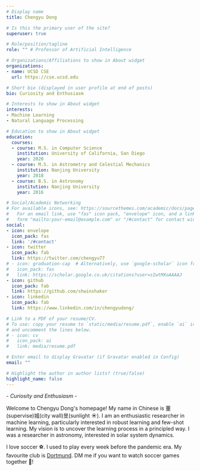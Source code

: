```yaml
---
# Display name
title: Chengyu Dong

# Is this the primary user of the site?
superuser: true

# Role/position/tagline
role: "" # Professor of Artificial Intelligence

# Organizations/Affiliations to show in About widget
organizations:
- name: UCSD CSE
  url: https://cse.ucsd.edu

# Short bio (displayed in user profile at end of posts)
bio: Curiosity and Enthusiasm

# Interests to show in About widget
interests:
- Machine Learning
- Natural Language Processing

# Education to show in About widget
education:
  courses:
  - course: M.S. in Computer Science
    institution: University of California, San Diego
    year: 2020
  - course: M.S. in Astrometry and Celestial Mechanics
    institution: Nanjing University
    year: 2018
  - course: B.S. in Astronomy
    institution: Nanjing University
    year: 2016

# Social/Academic Networking
# For available icons, see: https://sourcethemes.com/academic/docs/page-builder/#icons
#   For an email link, use "fas" icon pack, "envelope" icon, and a link in the
#   form "mailto:your-email@example.com" or "/#contact" for contact widget.
social:
- icon: envelope
  icon_pack: fas
  link: '/#contact'
- icon: twitter
  icon_pack: fab
  link: https://twitter.com/chengyu77
# - icon: graduation-cap  # Alternatively, use `google-scholar` icon from `ai` icon pack
#   icon_pack: fas
#   link: https://scholar.google.co.uk/citations?user=sIwtMXoAAAAJ
- icon: github
  icon_pack: fab
  link: https://github.com/shwinshaker
- icon: linkedin
  icon_pack: fab
  link: https://www.linkedin.com/in/chengyudong/

# Link to a PDF of your resume/CV.
# To use: copy your resume to `static/media/resume.pdf`, enable `ai` icons in `params.toml`,
# and uncomment the lines below.
# - icon: cv
#   icon_pack: ai
#   link: media/resume.pdf

# Enter email to display Gravatar (if Gravatar enabled in Config)
email: ""

# Highlight the author in author lists? (true/false)
highlight_name: false
---
```


\- *Curiosity and Enthusiasm* \-

Welcome to Chengyu Dong's homepage! My name in Chinese is 董(supervise)城(city wall)昱(sunlight :sunny:). I am an enthusiastic researcher in machine learning, particularly interested in robust learning and few-shot learning. My vision is to uncover the learning process in a principled way. I was a researcher in astronomy, interested in solar system dynamics.

I love soccer :soccer:. I used to play every week before the pandemic era. My favourite club is [Dortmund](https://www.bundesliga.com/en/bundesliga/clubs/borussia-dortmund/news). DM me if you want to watch soccer games together :dog:!


<!-- {{< icon name="download" pack="fas" >}} Download my {{< staticref "media/demo_resume.pdf" "newtab" >}}resumé{{< /staticref >}}. -->
